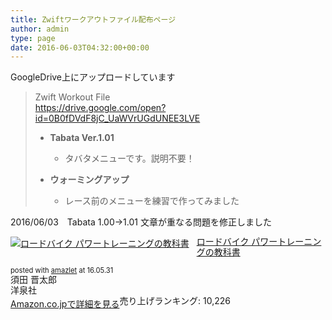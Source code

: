 ```yaml
---
title: Zwiftワークアウトファイル配布ページ
author: admin
type: page
date: 2016-06-03T04:32:00+00:00
---
```

GoogleDrive上にアップロードしています

<blockquote class="tr_bq">
  <p>
    Zwift Workout File<br /> <a href="https://drive.google.com/open?id=0B0fDVdF8jC_UaWVrUGdUNEE3LVE">https://drive.google.com/open?id=0B0fDVdF8jC_UaWVrUGdUNEE3LVE</a>
  </p>

  <ul>
    <li>
<b>Tabata Ver.1.01</b>
    </li>
  </ul>

  <ul>
    <li style="list-style-type: none;">
<ul>
  <li>
    タバタメニューです。説明不要！
  </li>
</ul>
    </li>
  </ul>

  <ul>
    <li>
<b>ウォーミングアップ</b>
    </li>
  </ul>

  <ul>
    <li style="list-style-type: none;">
<ul>
  <li>
    レース前のメニューを練習で作ってみました
  </li>
</ul>
    </li>
  </ul>
</blockquote>

2016/06/03　Tabata 1.00→1.01 文章が重なる問題を修正しました

<div class="amazlet-box" style="margin-bottom: 0px;">
  <div class="amazlet-image" style="float: left; margin: 0px 12px 1px 0px;">
    <a href="http://www.amazon.co.jp/exec/obidos/ASIN/4800308712/gensobunya-22/ref=nosim/" target="_blank" rel="noopener" name="amazletlink"><img style="border: none;" src="https://images-fe.ssl-images-amazon.com/images/I/61JDjtAXWIL._SL160_.jpg" alt="ロードバイク パワートレーニングの教科書" /></a>
  </div>

  <div class="amazlet-info" style="line-height: 120%; margin-bottom: 10px;">
    <div class="amazlet-name" style="line-height: 120%; margin-bottom: 10px;">
<a href="http://www.amazon.co.jp/exec/obidos/ASIN/4800308712/gensobunya-22/ref=nosim/" target="_blank" rel="noopener" name="amazletlink">ロードバイク パワートレーニングの教科書</a></p>

<div class="amazlet-powered-date" style="font-size: 80%; line-height: 120%; margin-top: 5px;">
  posted with <a title="amazlet" href="http://www.amazlet.com/" target="_blank" rel="noopener">amazlet</a> at 16.05.31
</div>


<div class="amazlet-detail">
須田 晋太郎 <br /> 洋泉社 <br /> 売り上げランキング: 10,226


<div class="amazlet-sub-info" style="float: left;">
<div class="amazlet-link" style="margin-top: 5px;">
  <a href="http://www.amazon.co.jp/exec/obidos/ASIN/4800308712/gensobunya-22/ref=nosim/" target="_blank" rel="noopener" name="amazletlink">Amazon.co.jpで詳細を見る</a>
</div>

  </div>

  <div class="amazlet-footer" style="clear: left;">
     
  </div>
</div>

